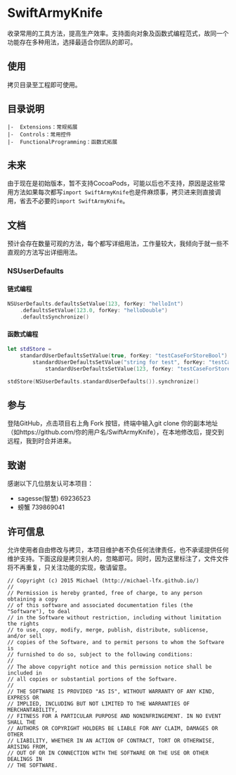# SwiftArmyKnife

收录常用的工具方法，提高生产效率。支持面向对象及函数式编程范式，故同一个功能存在多种用法，选择最适合你团队的即可。

## 使用

拷贝目录至工程即可使用。

## 目录说明

```
|-  Extensions：常规拓展
|-  Controls：常用控件
|-  FunctionalProgramming：函数式拓展
```

##  未来

由于现在是初始版本，暂不支持CocoaPods，可能以后也不支持，原因是这些常用方法如果每次都写`import SwiftArmyKnife`也是件麻烦事，拷贝进来则直接调用，省去不必要的`import SwiftArmyKnife`。

## 文档

预计会存在数量可观的方法，每个都写详细用法，工作量较大，我倾向于就一些不直观的方法写出详细用法。

### NSUserDefaults

#### 链式编程

```swift
NSUserDefaults.defaultsSetValue(123, forKey: "helloInt")
    .defaultsSetValue(123.0, forKey: "helloDouble")
    .defaultsSynchronize()
```

#### 函数式编程

```swift
let stdStore =
    standardUserDefaultsSetValue(true, forKey: "testCaseForStoreBool") >>>
        standardUserDefaultsSetValue("string for test", forKey: "testCaseForStoreString") >>>
            standardUserDefaultsSetValue(123, forKey: "testCaseForStoreInt")

stdStore(NSUserDefaults.standardUserDefaults()).synchronize()
```

## 参与

登陆GitHub，点击项目右上角 Fork 按钮，终端中输入git clone 你的副本地址（如https://github.com/你的用户名/SwiftArmyKnife），在本地修改后，提交到远程，我到时合并进来。

## 致谢

感谢以下几位朋友认可本项目：

* sagesse(智慧)  69236523
* 螃蟹 739869041

## 许可信息

允许使用者自由修改与拷贝，本项目维护者不负任何法律责任，也不承诺提供任何维护支持。下面这段是拷贝别人的，忽略即可。同时，因为这里标注了，文件文件将不再重复，只关注功能的实现，敬请留意。

```
// Copyright (c) 2015 Michael (http://michael-lfx.github.io/)
//
// Permission is hereby granted, free of charge, to any person obtaining a copy
// of this software and associated documentation files (the "Software"), to deal
// in the Software without restriction, including without limitation the rights
// to use, copy, modify, merge, publish, distribute, sublicense, and/or sell
// copies of the Software, and to permit persons to whom the Software is
// furnished to do so, subject to the following conditions:
//
// The above copyright notice and this permission notice shall be included in
// all copies or substantial portions of the Software.
//
// THE SOFTWARE IS PROVIDED "AS IS", WITHOUT WARRANTY OF ANY KIND, EXPRESS OR
// IMPLIED, INCLUDING BUT NOT LIMITED TO THE WARRANTIES OF MERCHANTABILITY,
// FITNESS FOR A PARTICULAR PURPOSE AND NONINFRINGEMENT. IN NO EVENT SHALL THE
// AUTHORS OR COPYRIGHT HOLDERS BE LIABLE FOR ANY CLAIM, DAMAGES OR OTHER
// LIABILITY, WHETHER IN AN ACTION OF CONTRACT, TORT OR OTHERWISE, ARISING FROM,
// OUT OF OR IN CONNECTION WITH THE SOFTWARE OR THE USE OR OTHER DEALINGS IN
// THE SOFTWARE.
```


